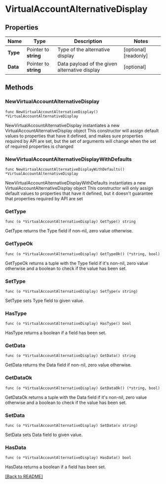 # VirtualAccountAlternativeDisplay

## Properties

Name | Type | Description | Notes
------------ | ------------- | ------------- | -------------
**Type** | Pointer to **string** | Type of the alternative display | [optional] [readonly] 
**Data** | Pointer to **string** | Data payload of the given alternative display | [optional] 

## Methods

### NewVirtualAccountAlternativeDisplay

`func NewVirtualAccountAlternativeDisplay() *VirtualAccountAlternativeDisplay`

NewVirtualAccountAlternativeDisplay instantiates a new VirtualAccountAlternativeDisplay object
This constructor will assign default values to properties that have it defined,
and makes sure properties required by API are set, but the set of arguments
will change when the set of required properties is changed

### NewVirtualAccountAlternativeDisplayWithDefaults

`func NewVirtualAccountAlternativeDisplayWithDefaults() *VirtualAccountAlternativeDisplay`

NewVirtualAccountAlternativeDisplayWithDefaults instantiates a new VirtualAccountAlternativeDisplay object
This constructor will only assign default values to properties that have it defined,
but it doesn't guarantee that properties required by API are set

### GetType

`func (o *VirtualAccountAlternativeDisplay) GetType() string`

GetType returns the Type field if non-nil, zero value otherwise.

### GetTypeOk

`func (o *VirtualAccountAlternativeDisplay) GetTypeOk() (*string, bool)`

GetTypeOk returns a tuple with the Type field if it's non-nil, zero value otherwise
and a boolean to check if the value has been set.

### SetType

`func (o *VirtualAccountAlternativeDisplay) SetType(v string)`

SetType sets Type field to given value.

### HasType

`func (o *VirtualAccountAlternativeDisplay) HasType() bool`

HasType returns a boolean if a field has been set.

### GetData

`func (o *VirtualAccountAlternativeDisplay) GetData() string`

GetData returns the Data field if non-nil, zero value otherwise.

### GetDataOk

`func (o *VirtualAccountAlternativeDisplay) GetDataOk() (*string, bool)`

GetDataOk returns a tuple with the Data field if it's non-nil, zero value otherwise
and a boolean to check if the value has been set.

### SetData

`func (o *VirtualAccountAlternativeDisplay) SetData(v string)`

SetData sets Data field to given value.

### HasData

`func (o *VirtualAccountAlternativeDisplay) HasData() bool`

HasData returns a boolean if a field has been set.


[[Back to README]](../../README.md)


